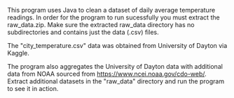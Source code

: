 This program uses Java to clean a dataset of daily average temperature readings. In order for the program to run sucessfully you must extract the raw_data.zip. Make sure the extracted raw_data directory has no subdirectories and contains just the data (.csv) files.

The "city_temperature.csv" data was obtained from University of Dayton via Kaggle.

The program also aggregates the University of Dayton data with additional data from NOAA sourced from https://www.ncei.noaa.gov/cdo-web/.
Extract additional datasets in the "raw_data" directory and run the program to see it in action.
